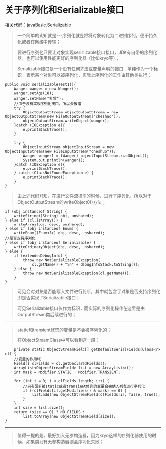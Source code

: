 ﻿# 关于序列化和Serializable接口

相关代码：javaBasic.Serializable

> 一个简单的认知就是---序列化就是将将对象转化为二进制序列，便于持久化或者在网络中传输；
>
> 要进行序列化只要让对象实现serializable接口接口，JDK有自带的序列化器，也可以使用性能更好的序列化器（比如kryo等）；
>
> Serializable接口是一个没有任何方法或变量声明的接口，单纯作为一个标识，表示某个对象可以被序列化，实际上序列化的工作由其他类执行；


    public void serializableTest1(){
        Wanger wanger = new Wanger();
        wanger.setAge(18);
        wanger.setName("杜曾");
        //由于没有实现序列化接口，所以会报错
        try {
            ObjectOutputStream objectOutputStream = new ObjectOutputStream(new FileOutputStream("cheshuo"));
            objectOutputStream.writeObject(wanger);
        }catch (IOException e){
            e.printStackTrace();
        }

        try {
            ObjectInputStream objectInputStream = new ObjectInputStream(new FileInputStream("cheshuo"));
            Wanger wanger1 = (Wanger) objectInputStream.readObject();
            System.out.println(wanger1);
        }catch (IOException e){
            e.printStackTrace();
        } catch (ClassNotFoundException e) {
            e.printStackTrace();
        }
    }

> 由上述代码可知，在进行文件流操作的时候，进行了序列化，所以对于ObjectOutputStream的writeObject0()方法；

    if (obj instanceof String) {
        writeString((String) obj, unshared);
    } else if (cl.isArray()) {
        writeArray(obj, desc, unshared);
    } else if (obj instanceof Enum) {
        writeEnum((Enum<?>) obj, desc, unshared);
    //是否支持序列化
    } else if (obj instanceof Serializable) {
        writeOrdinaryObject(obj, desc, unshared);
    } else {
        if (extendedDebugInfo) {
            throw new NotSerializableException(
                cl.getName() + "\n" + debugInfoStack.toString());
        } else {
            throw new NotSerializableException(cl.getName());
        }
    }

> 可见会对对象是否能写入文件进行判断，其中就包含了对象是否支持序列化即是否实现了Serializable接口；
>
> 可见Serializable接口仅作为标识，而实际的序列化操作在这里是由OutputStream类后续进行的；


----------

> static和transient修饰的变量是不会被序列化的；
>
> 在ObjectStreamClass中可以看到这一段；

        private static ObjectStreamField[] getDefaultSerialFields(Class<?> cl) {
        //变量的作用域
        Field[] clFields = cl.getDeclaredFields();
        ArrayList<ObjectStreamField> list = new ArrayList<>();
        int mask = Modifier.STATIC | Modifier.TRANSIENT;

        for (int i = 0; i < clFields.length; i++) {
            //只有没有被static或者transient修饰的变量会被纳入列表进行序列化
            if ((clFields[i].getModifiers() & mask) == 0) {
                list.add(new ObjectStreamField(clFields[i], false, true));
            }
        }
        int size = list.size();
        return (size == 0) ? NO_FIELDS :
            list.toArray(new ObjectStreamField[size]);
    }


----------

> 值得一提的是，最好加入无参构造器，因为kryo这样的序列化器使用的时候，如果类没有无参构造器则会序列化失败；

